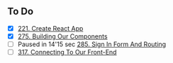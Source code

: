 ## To Do

- [x] [221. Create React App]('https://www.udemy.com/course/the-complete-web-developer-zero-to-mastery/learn/lecture/29000358#questions')
- [x] [275. Building Our Components]('https://www.udemy.com/course/the-complete-web-developer-zero-to-mastery/learn/lecture/8803510#questions')
- [ ] Paused in 14'15 sec  [285. Sign In Form And Routing]('https://www.udemy.com/course/the-complete-web-developer-zero-to-mastery/learn/lecture/8803528#questions')
- [ ] [317. Connecting To Our Front-End]('https://www.udemy.com/course/the-complete-web-developer-zero-to-mastery/learn/lecture/8820894#questions')